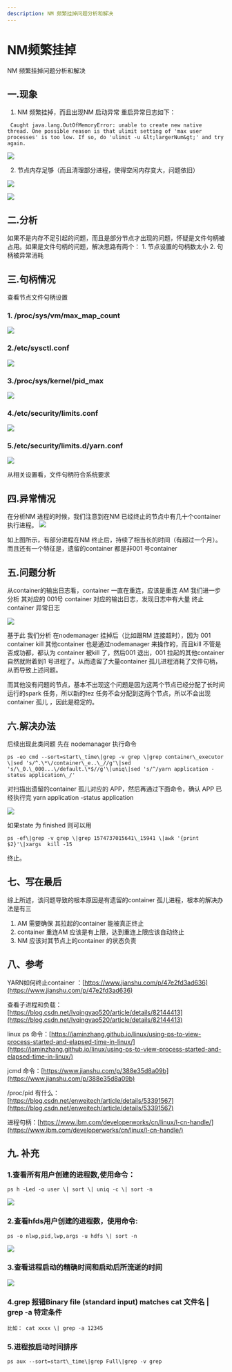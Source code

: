 ```yaml
---
description: NM 频繁挂掉问题分析和解决
---
```


# NM频繁挂掉

NM 频繁挂掉问题分析和解决

## 一.现象

1. NM 频繁挂掉，而且出现NM 启动异常 重启异常日志如下：

  ```text
   Caught java.lang.OutOfMemoryError: unable to create new native thread. One possible reason is that ulimit setting of 'max user processes' is too low. If so, do 'ulimit -u &lt;largerNum&gt;' and try again.
   ```   
![](/images/nm1.png)

2. 节点内存足够（而且清理部分进程，使得空闲内存变大，问题依旧）

![](/images/nm2.png)

![](/images/nm3.png)

## 二.分析

如果不是内存不足引起的问题，而且是部分节点才出现的问题，怀疑是文件句柄被占用。如果是文件句柄的问题，解决思路有两个： 1. 节点设置的句柄数太小 2. 句柄被异常消耗

## 三.句柄情况

查看节点文件句柄设置

###  1. /proc/sys/vm/max\_map\_count

![](/images/nm4.png)

### 2./etc/sysctl.conf

![](/images/nm5.png)

### 3./proc/sys/kernel/pid\_max

![](/images/nm6.png)

### 4./etc/security/limits.conf

![](/images/nm7.png)

### 5./etc/security/limits.d/yarn.conf

![](/images/nm8.png)

从相关设置看，文件句柄符合系统要求

## 四.异常情况

在分析NM 进程的时候，我们注意到在NM 已经终止的节点中有几十个container 执行进程。   ![](/images/nm9.png)

如上图所示，有部分进程在NM 终止后，持续了相当长的时间（有超过一个月）。 而且还有一个特征是，遗留的container 都是非001 号container

## 五.问题分析

从container的输出日志看，container 一直在重连，应该是重连 AM 我们进一步分析 其对应的 001号 container 对应的输出日志，发现日志中有大量 终止 container 异常日志

![](/images/nm10.png)

基于此 我们分析 在nodemanager 挂掉后（比如跟RM 连接超时），因为 001 container kill 其他container 也是通过nodemanager 来操作的，而且kill 不管是否成功都，都认为 container 被kill 了，然后001 退出，001 拉起的其他container 自然就附着到1 号进程了。从而遗留了大量container 孤儿进程消耗了文件句柄，从而导致上述问题。

而其他没有问题的节点，基本不出现这个问题是因为这两个节点已经分配了长时间运行的spark 任务，所以新的tez 任务不会分配到这两个节点，所以不会出现container 孤儿 ，因此是稳定的。

## 六.解决办法

后续出现此类问题 先在 nodemanager 执行命令

```text
ps -eo cmd --sort=start\_time\|grep -v grep \|grep container\_executor \|sed 's/^.\*\/container\_e..\_//g'\|sed 's/\_0.\_000...\/default.\*$//g'\|uniq\|sed 's/^/yarn application -status application\_/'
```

对扫描出遗留的container 孤儿对应的 APP，然后再通过下面命令，确认 APP 已经执行完 yarn application -status application

![](/images/nm11.png)

如果state 为 finished 则可以用

```text
ps -ef\|grep -v grep \|grep 1574737015641\_15941 \|awk '{print $2}'\|xargs  kill -15
```

终止。

## 七、写在最后

综上所述，该问题导致的根本原因是有遗留的container 孤儿进程，根本的解决办法是有三

1. AM 需要确保 其拉起的container 能被真正终止
2. container 重连AM 应该是有上限，达到重连上限应该自动终止
3. NM 应该对其节点上的container 的状态负责

## 八、参考

YARN如何终止container ：[https://www.jianshu.com/p/47e2fd3ad636](https://www.jianshu.com/p/47e2fd3ad636)

查看子进程和负载：[https://blog.csdn.net/lvqingyao520/article/details/82144413](https://blog.csdn.net/lvqingyao520/article/details/82144413)

linux ps 命令：[https://jaminzhang.github.io/linux/using-ps-to-view-process-started-and-elapsed-time-in-linux/](https://jaminzhang.github.io/linux/using-ps-to-view-process-started-and-elapsed-time-in-linux/)

jcmd 命令：[https://www.jianshu.com/p/388e35d8a09b](https://www.jianshu.com/p/388e35d8a09b)

/proc/pid 有什么：[https://blog.csdn.net/enweitech/article/details/53391567](https://blog.csdn.net/enweitech/article/details/53391567)

进程句柄：[https://www.ibm.com/developerworks/cn/linux/l-cn-handle/](https://www.ibm.com/developerworks/cn/linux/l-cn-handle/)

## 九. 补充

### 1.查看所有用户创建的进程数,使用命令：

```text
ps h -Led -o user \| sort \| uniq -c \| sort -n
```

![](/images/nm12.png)

### 2.查看hfds用户创建的进程数，使用命令:

```text
ps -o nlwp,pid,lwp,args -u hdfs \| sort -n
```

![](/images/nm13.png)

### 3.查看进程启动的精确时间和启动后所流逝的时间

![](/images/nm14.png)

### 4.grep 报错Binary file \(standard input\) matches cat 文件名 \| grep -a 特定条件

```text
比如： cat xxxx \| grep -a 12345
```

### 5.进程按启动时间排序

```text
ps aux --sort=start\_time\|grep Full\|grep -v grep
```

